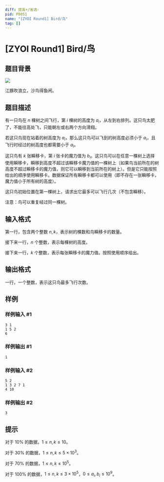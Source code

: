 ```yaml
---
diff: 提高+/省选-
pid: P8051
name: "[ZYOI Round1] Bird/鸟"
tag: []
---
```

# [ZYOI Round1] Bird/鸟
## 题目背景

![](https://cdn.luogu.com.cn/upload/image_hosting/hdzxjtsk.png)

江豚吹浪立，沙鸟得鱼闲。
## 题目描述

有一只鸟在 $n$ 棵树之间飞行，第 $i$ 棵树的高度为 $a_i$，从左到右排列。这只鸟太肥了，不能往高处飞，只能朝左或右两个方向滑翔。

若这只鸟现在站着的树高度为 $a_i$，那么这只鸟可以飞到的树高度必须小于 $a_i$，且飞行时经过的树高度也都需要小于 $a_i$。

这只鸟有 $k$ 张瞬移卡，第 $i$ 张卡的魔力值为 $b_i$。这只鸟可以在任意一棵树上选择使用瞬移卡，瞬移到高度不超过该瞬移卡魔力值的一棵树上（如果鸟当前所在的树高度不超过瞬移卡的魔力值，则它可以瞬移到当前所在的树上）。但是它只能按照给出的顺序使用瞬移卡。数据保证所有瞬移卡都可以使用（即不存在一张瞬移卡，魔力值小于所有树的高度）。

这只鸟初始位置在第一棵树上，请求出它最多可以飞行几次（不包含瞬移）。

注意：鸟可以重复经过同一棵树。
## 输入格式

第一行，包含两个整数 $n,k$，表示树的棵数和鸟瞬移卡的数量。

接下来一行，$n$ 个整数，表示每棵树的高度。

接下来一行，$k$ 个整数，表示每张瞬移卡的魔力值。按照使用顺序给出。 
## 输出格式

一行，一个整数，表示这只鸟最多飞行次数。
## 样例

### 样例输入 #1
```
3 1
1 5 2
6
```
### 样例输出 #1
```
1
```
### 样例输入 #2
```
5 2
1 3 2 7 1
4 10
```
### 样例输出 #2
```
3
```
## 提示

对于 $10\%$ 的数据，$1 \le n,k \le 10$。

对于 $30\%$ 的数据，$1 \le n,k \le 5 \times 10^3$。  

对于 $70\%$ 的数据，$1 \le n,k \le 10^5$。  

对于 $100\%$ 的数据，$1 \le n,k \le 3 \times 10^5$，$0 \le a_i,b_i \le 10^9$。
